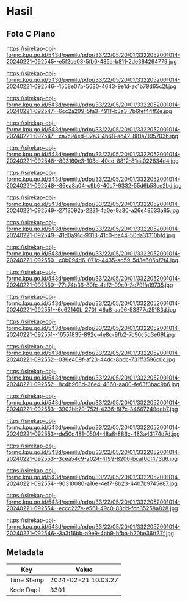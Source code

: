 # Hasil

## Foto C Plano

https://sirekap-obj-formc.kpu.go.id/543d/pemilu/pdpr/33/22/05/20/01/3322052001014-20240221-092545--e5f2ce03-5fb6-485a-b811-2de384294779.jpg

https://sirekap-obj-formc.kpu.go.id/543d/pemilu/pdpr/33/22/05/20/01/3322052001014-20240221-092546--1558e07b-5680-4643-9e1d-ac1b79d65c2f.jpg

https://sirekap-obj-formc.kpu.go.id/543d/pemilu/pdpr/33/22/05/20/01/3322052001014-20240221-092547--6cc2a299-5fa3-4911-b3a3-7b6fef44ff2e.jpg

https://sirekap-obj-formc.kpu.go.id/543d/pemilu/pdpr/33/22/05/20/01/3322052001014-20240221-092547--ca7c94ed-02a3-4b68-ac42-881a71957036.jpg

https://sirekap-obj-formc.kpu.go.id/543d/pemilu/pdpr/33/22/05/20/01/3322052001014-20240221-092548--893160e3-103d-40cd-8812-81aa022834d4.jpg

https://sirekap-obj-formc.kpu.go.id/543d/pemilu/pdpr/33/22/05/20/01/3322052001014-20240221-092548--86ea8a04-c9b6-40c7-9332-55d6b53ce2bd.jpg

https://sirekap-obj-formc.kpu.go.id/543d/pemilu/pdpr/33/22/05/20/01/3322052001014-20240221-092549--2713092a-2231-4a0e-9a30-a26e48633a85.jpg

https://sirekap-obj-formc.kpu.go.id/543d/pemilu/pdpr/33/22/05/20/01/3322052001014-20240221-092549--41d0a91d-9313-41c0-ba44-50da31310bfd.jpg

https://sirekap-obj-formc.kpu.go.id/543d/pemilu/pdpr/33/22/05/20/01/3322052001014-20240221-092550--c0b094d6-071c-4435-ad59-5d3e605bf2f4.jpg

https://sirekap-obj-formc.kpu.go.id/543d/pemilu/pdpr/33/22/05/20/01/3322052001014-20240221-092550--77e74b36-80fc-4ef2-99c9-3e79ffa19735.jpg

https://sirekap-obj-formc.kpu.go.id/543d/pemilu/pdpr/33/22/05/20/01/3322052001014-20240221-092551--6c62140b-270f-46a8-aa06-53377c25183d.jpg

https://sirekap-obj-formc.kpu.go.id/543d/pemilu/pdpr/33/22/05/20/01/3322052001014-20240221-092551--16551835-892c-4e8c-9fb2-7c96c5d3e69f.jpg

https://sirekap-obj-formc.kpu.go.id/543d/pemilu/pdpr/33/22/05/20/01/3322052001014-20240221-092552--036e409f-af23-44dc-8bdc-731ff3596c0c.jpg

https://sirekap-obj-formc.kpu.go.id/543d/pemilu/pdpr/33/22/05/20/01/3322052001014-20240221-092552--8c4b968d-36e4-4860-aa00-fe63f3bac9b6.jpg

https://sirekap-obj-formc.kpu.go.id/543d/pemilu/pdpr/33/22/05/20/01/3322052001014-20240221-092553--3902bb79-752f-4236-8f7c-34667249ddb7.jpg

https://sirekap-obj-formc.kpu.go.id/543d/pemilu/pdpr/33/22/05/20/01/3322052001014-20240221-092553--de50d481-0504-48a8-886c-483a43174d7d.jpg

https://sirekap-obj-formc.kpu.go.id/543d/pemilu/pdpr/33/22/05/20/01/3322052001014-20240221-092553--3cea54c9-2024-4199-8200-bcaf0df473d6.jpg

https://sirekap-obj-formc.kpu.go.id/543d/pemilu/pdpr/33/22/05/20/01/3322052001014-20240221-092554--90310080-a16e-4ef7-8b23-4407b9745e87.jpg

https://sirekap-obj-formc.kpu.go.id/543d/pemilu/pdpr/33/22/05/20/01/3322052001014-20240221-092554--eccc227e-e561-49c0-83dd-fcb35258a828.jpg

https://sirekap-obj-formc.kpu.go.id/543d/pemilu/pdpr/33/22/05/20/01/3322052001014-20240221-092546--3a3f16bb-a9e9-4bb9-bfba-b20be36ff37f.jpg


## Metadata

| Key        | Value               |
| ---------- | ------------------- |
| Time Stamp | 2024-02-21 10:03:27 |
| Kode Dapil | 3301                |



